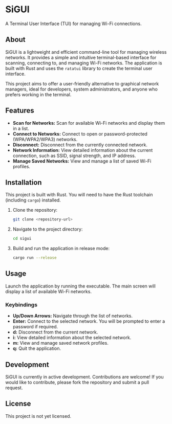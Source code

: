 # SiGUI

A Terminal User Interface (TUI) for managing Wi-Fi connections.

## About

SiGUI is a lightweight and efficient command-line tool for managing wireless networks. It provides a simple and intuitive terminal-based interface for scanning, connecting to, and managing Wi-Fi networks. The application is built with Rust and uses the `ratatui` library to create the terminal user interface.

This project aims to offer a user-friendly alternative to graphical network managers, ideal for developers, system administrators, and anyone who prefers working in the terminal.

## Features

*   **Scan for Networks:** Scan for available Wi-Fi networks and display them in a list.
*   **Connect to Networks:** Connect to open or password-protected (WPA/WPA2/WPA3) networks.
*   **Disconnect:** Disconnect from the currently connected network.
*   **Network Information:** View detailed information about the current connection, such as SSID, signal strength, and IP address.
*   **Manage Saved Networks:** View and manage a list of saved Wi-Fi profiles.

## Installation

This project is built with Rust. You will need to have the Rust toolchain (including `cargo`) installed.

1.  Clone the repository:
    ```sh
    git clone <repository-url>
    ```
2.  Navigate to the project directory:
    ```sh
    cd sigui
    ```
3.  Build and run the application in release mode:
    ```sh
    cargo run --release
    ```

## Usage

Launch the application by running the executable. The main screen will display a list of available Wi-Fi networks.

### Keybindings

*   **Up/Down Arrows:** Navigate through the list of networks.
*   **Enter:** Connect to the selected network. You will be prompted to enter a password if required.
*   **d:** Disconnect from the current network.
*   **i:** View detailed information about the selected network.
*   **m:** View and manage saved network profiles.
*   **q:** Quit the application.

## Development

SiGUI is currently in active development. Contributions are welcome! If you would like to contribute, please fork the repository and submit a pull request.

## License

This project is not yet licensed.
